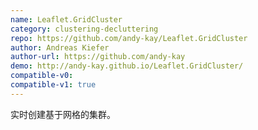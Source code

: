 ```yaml
---
name: Leaflet.GridCluster
category: clustering-decluttering
repo: https://github.com/andy-kay/Leaflet.GridCluster
author: Andreas Kiefer
author-url: https://github.com/andy-kay
demo: http://andy-kay.github.io/Leaflet.GridCluster/
compatible-v0:
compatible-v1: true
---
```


实时创建基于网格的集群。
